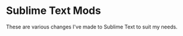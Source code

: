 Sublime Text Mods
===============

These are various changes I've made to Sublime Text to suit my needs.
